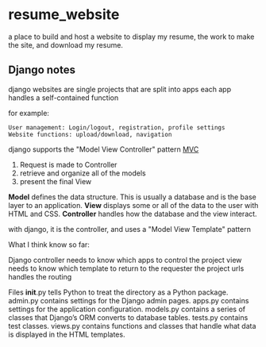 # resume_website
a place to build and host a website to display my resume, the work to make the site, and download my resume.


## Django notes 

django websites are single projects that are split into apps
each app handles a self-contained function

for example:
    
    User management: Login/logout, registration, profile settings
    Website functions: upload/download, navigation

django supports the "Model View Controller" pattern [MVC](https://realpython.com/the-model-view-controller-mvc-paradigm-summarized-with-legos/)

1. Request is made to Controller
2. retrieve and organize all of the models 
3. present the final View


**Model** defines the data structure. This is usually a database and is the base layer to an application.
**View** displays some or all of the data to the user with HTML and CSS.
**Controller** handles how the database and the view interact.

with django, it is the controller, and uses a "Model View Template" pattern

What I think know so far:

Django controller needs to know which apps to control
the project view needs to know which template to return to the requester
the project urls handles the routing


Files
__init__.py tells Python to treat the directory as a Python package.
admin.py contains settings for the Django admin pages.
apps.py contains settings for the application configuration.
models.py contains a series of classes that Django’s ORM converts to database tables.
tests.py contains test classes.
views.py contains functions and classes that handle what data is displayed in the HTML templates.

